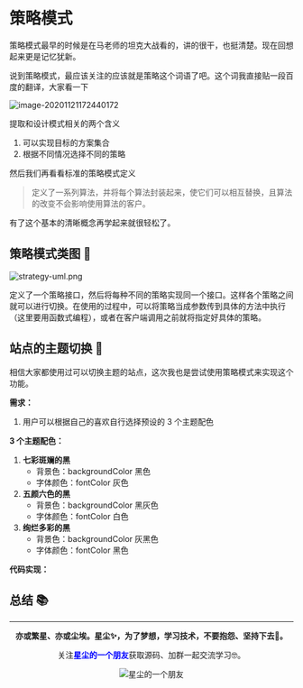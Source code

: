 # 策略模式

策略模式最早的时候是在马老师的坦克大战看的，讲的很干，也挺清楚。现在回想起来更是记忆犹新。

说到策略模式，最应该关注的应该就是策略这个词语了吧。这个词我直接贴一段百度的翻译，大家看一下

![image-20201121172440172](https://i.loli.net/2020/11/21/nYyQ4dELalKpr25.png)

提取和设计模式相关的两个含义

1. 可以实现目标的方案集合
2. 根据不同情况选择不同的策略

然后我们再看看标准的策略模式定义

> 定义了一系列算法，并将每个算法封装起来，使它们可以相互替换，且算法的改变不会影响使用算法的客户。

有了这个基本的清晰概念再学起来就很轻松了。

## 策略模式类图 📌

![strategy-uml.png](https://i.loli.net/2020/11/21/xRjFyEgXSmHnidp.png)

定义了一个策略接口，然后将每种不同的策略实现同一个接口。这样各个策略之间就可以进行切换。在使用的过程中，可以将策略当成参数传到具体的方法中执行（这里要用函数式编程），或者在客户端调用之前就将指定好具体的策略。

## 站点的主题切换 🎨

相信大家都使用过可以切换主题的站点，这次我也是尝试使用策略模式来实现这个功能。

**需求：**

1. 用户可以根据自己的喜欢自行选择预设的 3 个主题配色

**3 个主题配色：**

1. **七彩斑斓的黑**
	- 背景色：backgroundColor 黑色
	- 字体颜色：fontColor 灰色
2. **五颜六色的黑**
	- 背景色：backgroundColor 黑灰色
	- 字体颜色：fontColor 白色
3. **绚烂多彩的黑**
	- 背景色：backgroundColor 灰黑色
	- 字体颜色：fontColor 黑色

**代码实现：**



## 总结 📚

----
<div align="center">
    <b>亦或繁星、亦或尘埃。星尘✨，为了梦想，学习技术，不要抱怨、坚持下去💪。</b>
    <p>关注<b style='color:blue'>星尘的一个朋友</b>获取源码、加群一起交流学习🤓。</p>
    <img alt='星尘的一个朋友' src='https://i.loli.net/2020/10/22/7swJfMCPrThebVI.png'/>
</div>
